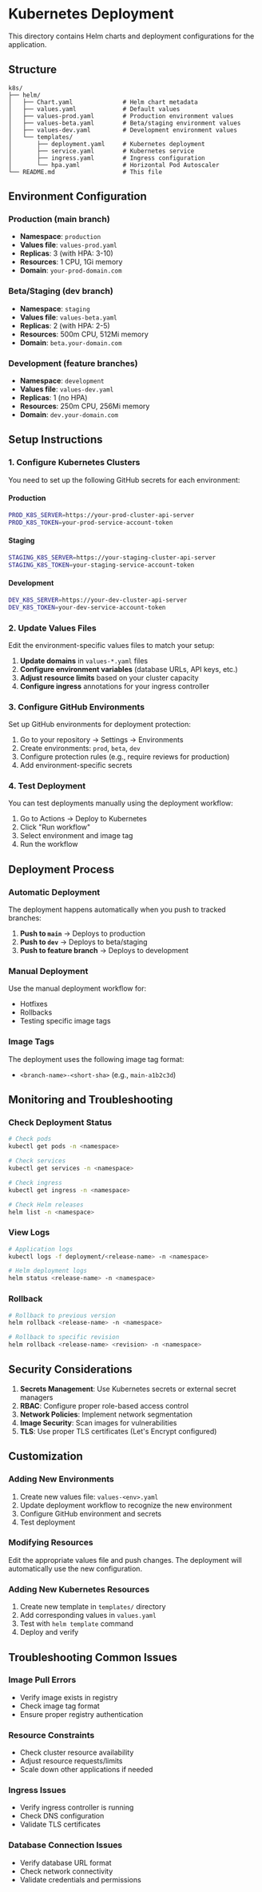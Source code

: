 # Kubernetes Deployment

This directory contains Helm charts and deployment configurations for the application.

## Structure

```
k8s/
├── helm/
│   ├── Chart.yaml              # Helm chart metadata
│   ├── values.yaml             # Default values
│   ├── values-prod.yaml        # Production environment values
│   ├── values-beta.yaml        # Beta/staging environment values
│   ├── values-dev.yaml         # Development environment values
│   └── templates/
│       ├── deployment.yaml     # Kubernetes deployment
│       ├── service.yaml        # Kubernetes service
│       ├── ingress.yaml        # Ingress configuration
│       └── hpa.yaml            # Horizontal Pod Autoscaler
└── README.md                   # This file
```

## Environment Configuration

### Production (main branch)
- **Namespace**: `production`
- **Values file**: `values-prod.yaml`
- **Replicas**: 3 (with HPA: 3-10)
- **Resources**: 1 CPU, 1Gi memory
- **Domain**: `your-prod-domain.com`

### Beta/Staging (dev branch)
- **Namespace**: `staging`
- **Values file**: `values-beta.yaml`
- **Replicas**: 2 (with HPA: 2-5)
- **Resources**: 500m CPU, 512Mi memory
- **Domain**: `beta.your-domain.com`

### Development (feature branches)
- **Namespace**: `development`
- **Values file**: `values-dev.yaml`
- **Replicas**: 1 (no HPA)
- **Resources**: 250m CPU, 256Mi memory
- **Domain**: `dev.your-domain.com`

## Setup Instructions

### 1. Configure Kubernetes Clusters

You need to set up the following GitHub secrets for each environment:

#### Production
```bash
PROD_K8S_SERVER=https://your-prod-cluster-api-server
PROD_K8S_TOKEN=your-prod-service-account-token
```

#### Staging
```bash
STAGING_K8S_SERVER=https://your-staging-cluster-api-server
STAGING_K8S_TOKEN=your-staging-service-account-token
```

#### Development
```bash
DEV_K8S_SERVER=https://your-dev-cluster-api-server
DEV_K8S_TOKEN=your-dev-service-account-token
```

### 2. Update Values Files

Edit the environment-specific values files to match your setup:

1. **Update domains** in `values-*.yaml` files
2. **Configure environment variables** (database URLs, API keys, etc.)
3. **Adjust resource limits** based on your cluster capacity
4. **Configure ingress** annotations for your ingress controller

### 3. Configure GitHub Environments

Set up GitHub environments for deployment protection:

1. Go to your repository → Settings → Environments
2. Create environments: `prod`, `beta`, `dev`
3. Configure protection rules (e.g., require reviews for production)
4. Add environment-specific secrets

### 4. Test Deployment

You can test deployments manually using the deployment workflow:

1. Go to Actions → Deploy to Kubernetes
2. Click "Run workflow"
3. Select environment and image tag
4. Run the workflow

## Deployment Process

### Automatic Deployment

The deployment happens automatically when you push to tracked branches:

1. **Push to `main`** → Deploys to production
2. **Push to `dev`** → Deploys to beta/staging
3. **Push to feature branch** → Deploys to development

### Manual Deployment

Use the manual deployment workflow for:
- Hotfixes
- Rollbacks
- Testing specific image tags

### Image Tags

The deployment uses the following image tag format:
- `<branch-name>-<short-sha>` (e.g., `main-a1b2c3d`)

## Monitoring and Troubleshooting

### Check Deployment Status

```bash
# Check pods
kubectl get pods -n <namespace>

# Check services
kubectl get services -n <namespace>

# Check ingress
kubectl get ingress -n <namespace>

# Check Helm releases
helm list -n <namespace>
```

### View Logs

```bash
# Application logs
kubectl logs -f deployment/<release-name> -n <namespace>

# Helm deployment logs
helm status <release-name> -n <namespace>
```

### Rollback

```bash
# Rollback to previous version
helm rollback <release-name> -n <namespace>

# Rollback to specific revision
helm rollback <release-name> <revision> -n <namespace>
```

## Security Considerations

1. **Secrets Management**: Use Kubernetes secrets or external secret managers
2. **RBAC**: Configure proper role-based access control
3. **Network Policies**: Implement network segmentation
4. **Image Security**: Scan images for vulnerabilities
5. **TLS**: Use proper TLS certificates (Let's Encrypt configured)

## Customization

### Adding New Environments

1. Create new values file: `values-<env>.yaml`
2. Update deployment workflow to recognize the new environment
3. Configure GitHub environment and secrets
4. Test deployment

### Modifying Resources

Edit the appropriate values file and push changes. The deployment will automatically use the new configuration.

### Adding New Kubernetes Resources

1. Create new template in `templates/` directory
2. Add corresponding values in `values.yaml`
3. Test with `helm template` command
4. Deploy and verify

## Troubleshooting Common Issues

### Image Pull Errors
- Verify image exists in registry
- Check image tag format
- Ensure proper registry authentication

### Resource Constraints
- Check cluster resource availability
- Adjust resource requests/limits
- Scale down other applications if needed

### Ingress Issues
- Verify ingress controller is running
- Check DNS configuration
- Validate TLS certificates

### Database Connection Issues
- Verify database URL format
- Check network connectivity
- Validate credentials and permissions 